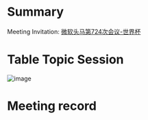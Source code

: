 
# Summary


Meeting Invitation: [微软头马第724次会议-世界杯]()


# Table Topic Session

![image](https://github.com/mstmc/MicrosoftToastmaster/blob/master/Meeting/2022/2022.11.30_WorldCup/Poster.png)

# Meeting record
